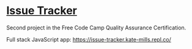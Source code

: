 # [Issue Tracker](https://www.freecodecamp.org/learn/quality-assurance/quality-assurance-projects/issue-tracker)

Second project in the Free Code Camp Quality Assurance Certification.

Full stack JavaScript app: https://issue-tracker.kate-mills.repl.co/

